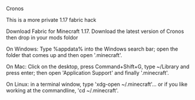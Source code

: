 Cronos
     

This is a more private 1.17 fabric hack

Download Fabric for Minecraft 1.17. Download the latest version of Cronos then drop in your mods foldor

On Windows: Type %appdata% into the Windows search bar; open the folder that comes up and then open '.minecraft'.

On Mac: Click on the desktop, press Command+Shift+G, type ~/Library and press enter; then open 'Application Support' and finally '.minecraft'.

On Linux: in a terminal window, type 'xdg-open ~/.minecraft'... or if you like working at the commandline, 'cd ~/.minecraft'.




